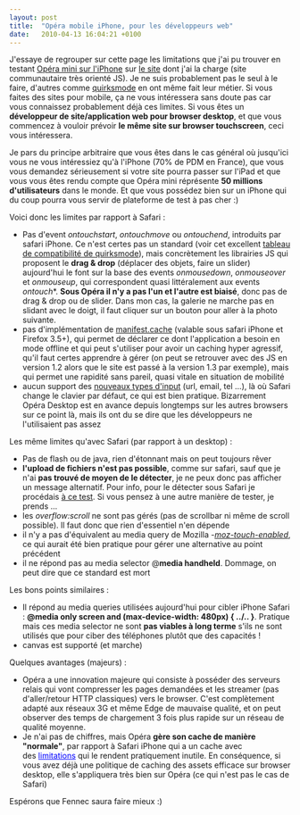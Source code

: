 ```yaml
---
layout: post
title:  "Opéra mobile iPhone, pour les développeurs web"
date:   2010-04-13 16:04:21 +0100
---
```


J'essaye de regrouper sur cette page les limitations que j'ai pu trouver en testant <a href="http://itunes.apple.com/app/opera-mini-web-browser/id363729560?mt=8">Opéra mini sur l'iPhone</a> sur <a href="http://www.timeofmylife.com" target="_blank">le site</a> dont j'ai la charge (site communautaire très orienté JS). Je ne suis probablement pas le seul à le faire, d'autres comme <a href="http://www.quirksmode.org/mobile/">quirksmode</a> en ont même fait leur métier. Si vous faites des sites pour mobile, ça ne vous intéressera sans doute pas car vous connaissez probablement déjà ces limites. Si vous êtes un <strong>développeur de site/application web pour browser desktop</strong>, et que vous commencez à vouloir prévoir <strong>le même site sur browser touchscreen</strong>, ceci vous intéressera.

Je pars du principe arbitraire que vous êtes dans le cas général où jusqu'ici vous ne vous intéressiez qu'à l'iPhone (70% de PDM en France), que vous vous demandez sérieusement si votre site pourra passer sur l'iPad et que vous vous êtes rendu compte que Opéra mini réprésente <strong>50 millions d'utilisateurs</strong> dans le monde. Et que vous possédez bien sur un iPhone qui du coup pourra vous servir de plateforme de test à pas cher :)

Voici donc les limites par rapport à Safari :
<ul>
  <li>Pas d'event <em>ontouchstart</em>, <em>ontouchmove</em> ou <em>ontouchend</em>, introduits par safari iPhone. Ce n'est certes pas un standard (voir cet excellent <a href="http://www.quirksmode.org/mobile/tableTouch.html">tableau de compatibilité de quirksmode</a>), mais concrètement les librairies JS qui proposent le <strong>drag &amp; drop</strong> (déplacer des objets, faire un slider) aujourd'hui le font sur la base des events <em>onmousedown</em>, <em>onmouseover</em> et <em>onmouseup</em>, qui correspondent quasi littéralement aux events <em>ontouch</em>*. <strong>Sous Opéra il n'y a pas l'un et l'autre est biaisé</strong>, donc pas de drag &amp; drop ou de slider. Dans mon cas, la galerie ne marche pas en slidant avec le doigt, il faut cliquer sur un bouton pour aller à la photo suivante.</li>
  <li>pas d'implémentation de <a href="https://developer.mozilla.org/En/Offline_resources_in_Firefox" target="_blank">manifest.cache</a> (valable sous safari iPhone et Firefox 3.5+), qui permet de déclarer ce dont l'application a besoin en mode offline et qui peut s'utiliser pour avoir un caching hyper agressif, qu'il faut certes apprendre à gérer (on peut se retrouver avec des JS en version 1.2 alors que le site est passé à la version 1.3 par exemple), mais qui permet une rapidité sans pareil, quasi vitale en situation de mobilité</li>
  <li>aucun support des <a href="http://www.whatwg.org/specs/web-apps/current-work/#the-input-element">nouveaux types d'input</a> (url, email, tel ...), là où Safari change le clavier par défaut, ce qui est bien pratique. Bizarrement Opéra Desktop est en avance depuis longtemps sur les autres browsers sur ce point là, mais ils ont du se dire que les développeurs ne l'utilisaient pas assez</li>
</ul>
Les même limites qu'avec Safari (par rapport à un desktop) :
<ul>
  <li>Pas de flash ou de java, rien d'étonnant mais on peut toujours rêver</li>
  <li><strong>l'upload de fichiers n'est pas possible</strong>, comme sur safari, sauf que je n'ai <strong>pas trouvé de moyen de le détecter</strong>, je ne peux donc pas afficher un message alternatif. Pour info, pour le détecter sous Safari je procédais <a href="http://jsfiddle.net/YpP5a/">à ce test</a>. Si vous pensez à une autre manière de tester, je prends ...</li>
  <li>les <em>overflow:scroll</em> ne sont pas gérés (pas de scrollbar ni même de scroll possible). Il faut donc que rien d'essentiel n'en dépende</li>
  <li>il n'y a pas d'équivalent au media query de Mozilla -<em><a href="https://developer.mozilla.org/En/CSS/Media_queries#-moz-touch-enabled">moz-touch-enabled</a><span style="font-style: normal;">, ce qui aurait été bien pratique pour gérer une alternative au point précédent</span></em></li>
  <li><em><span style="font-style: normal;">il ne répond pas au media selector @<strong>media handheld</strong>. Dommage, on peut dire que ce standard est mort</span></em></li>
</ul>
Les bons points similaires :
<ul>
  <li>Il répond au media queries utilisées aujourd'hui pour cibler iPhone Safari : <strong>@media only screen and (max-device-width: 480px) { ../.. }</strong>. Pratique mais ces media selector ne sont <strong>pas viables à long terme</strong> s'ils ne sont utilisés que pour ciber des téléphones plutôt que des capacités !</li>
  <li>canvas est supporté (et marche)</li>
</ul>
Quelques avantages (majeurs) :
<ul></ul>
<ul>
  <li>Opéra a une innovation majeure qui consiste à posséder des serveurs relais qui vont compresser les pages demandées et les streamer (pas d'aller/retour HTTP classiques) vers le browser. C'est complètement adapté aux réseaux 3G et même Edge de mauvaise qualité, et on peut observer des temps de chargement 3 fois plus rapide sur un réseau de qualité moyenne.</li>
  <li>Je n'ai pas de chiffres, mais Opéra <strong>gère son cache de manière "normale"</strong>, par rapport à Safari iPhone qui a un cache avec des <a style="color: blue !important; text-decoration: underline !important; cursor: text !important;" href="http://yuiblog.com/blog/2008/02/06/iphone-cacheability/" target="_blank">limitations</a> qui le rendent pratiquement inutile. En conséquence, si vous avez déjà une politique de caching des assets efficace sur browser desktop, elle s'appliquera très bien sur Opéra (ce qui n'est pas le cas de Safari)</li>
</ul>
Espérons que Fennec saura faire mieux :)

